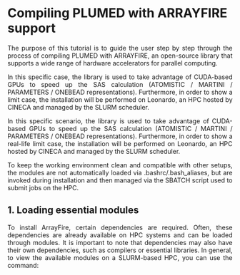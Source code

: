 # Compiling PLUMED with ARRAYFIRE support
<p style="text-align: justify;">The purpose of this tutorial is to guide the user step by step through the process of compiling PLUMED with ARRAYFIRE, an open-source library that supports a wide range of hardware accelerators for parallel computing.</p>

<p style="text-align: justify;">In this specific case, the library is used to take advantage of CUDA-based GPUs to speed up the SAS calculation (ATOMISTIC / MARTINI / PARAMETERS / ONEBEAD representations). Furthermore, in order to show a limit case, the installation will be performed on Leonardo, an HPC hosted by CINECA and managed by the SLURM scheduler.</p>

<p style="text-align: justify;">In this specific scenario, the library is used to take advantage of CUDA-based GPUs to speed up the SAS calculation (ATOMISTIC / MARTINI / PARAMETERS / ONEBEAD representations). Furthermore, in order to show a real-life limit case, the installation will be performed on Leonardo, an HPC hosted by CINECA and managed by the SLURM scheduler.</p>

<p style="text-align: justify;">To keep the working environment clean and compatible with other setups, the modules are not automatically loaded via .bashrc/.bash_aliases, but are invoked during installation and then managed via the SBATCH script used to submit jobs on the HPC.</p>

## 1. Loading essential modules

<p style="text-align: justify;">To install ArrayFire, certain dependencies are required. Often, these dependencies are already available on HPC systems and can be loaded through modules. It is important to note that dependencies may also have their own dependencies, such as compilers or essential libraries. In general, to view the available modules on a SLURM-based HPC, you can use the command:</p>

``` module avail
```

```bash module avail
```

